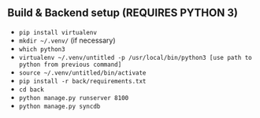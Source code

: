 ## Build & Backend setup (REQUIRES PYTHON 3)
* `pip install virtualenv`
* `mkdir ~/.venv/` (if necessary)
* `which python3`
* `virtualenv ~/.venv/untitled -p /usr/local/bin/python3 [use path to python from previous command]` 
* `source ~/.venv/untitled/bin/activate`
* `pip install -r back/requirements.txt`
* `cd back`
* `python manage.py runserver 8100`
* `python manage.py syncdb`